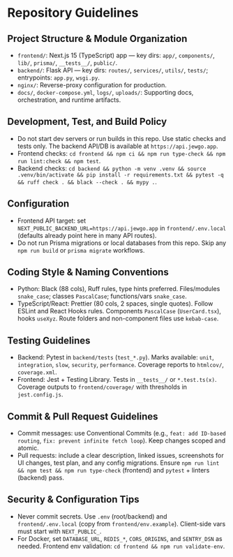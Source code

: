# Repository Guidelines

## Project Structure & Module Organization
- `frontend/`: Next.js 15 (TypeScript) app — key dirs: `app/`, `components/`, `lib/`, `prisma/`, `__tests__/`, `public/`.
- `backend/`: Flask API — key dirs: `routes/`, `services/`, `utils/`, `tests/`; entrypoints: `app.py`, `wsgi.py`.
- `nginx/`: Reverse-proxy configuration for production.
- `docs/`, `docker-compose.yml`, `logs/`, `uploads/`: Supporting docs, orchestration, and runtime artifacts.

## Development, Test, and Build Policy
- Do not start dev servers or run builds in this repo. Use static checks and tests only. The backend API/DB is available at `https://api.jewgo.app`.
- Frontend checks: `cd frontend && npm ci && npm run type-check && npm run lint:check && npm test`.
- Backend checks: `cd backend && python -m venv .venv && source .venv/bin/activate && pip install -r requirements.txt && pytest -q && ruff check . && black --check . && mypy .`.

## Configuration
- Frontend API target: set `NEXT_PUBLIC_BACKEND_URL=https://api.jewgo.app` in `frontend/.env.local` (defaults already point here in many API routes).
- Do not run Prisma migrations or local databases from this repo. Skip any `npm run build` or `prisma migrate` workflows.

## Coding Style & Naming Conventions
- Python: Black (88 cols), Ruff rules, type hints preferred. Files/modules `snake_case`; classes `PascalCase`; functions/vars `snake_case`.
- TypeScript/React: Prettier (80 cols, 2 spaces, single quotes). Follow ESLint and React Hooks rules. Components `PascalCase` (`UserCard.tsx`), hooks `useXyz`. Route folders and non-component files use `kebab-case`.

## Testing Guidelines
- Backend: Pytest in `backend/tests` (`test_*.py`). Marks available: `unit`, `integration`, `slow`, `security`, `performance`. Coverage reports to `htmlcov/`, `coverage.xml`.
- Frontend: Jest + Testing Library. Tests in `__tests__/` or `*.test.ts(x)`. Coverage outputs to `frontend/coverage/` with thresholds in `jest.config.js`.

## Commit & Pull Request Guidelines
- Commit messages: use Conventional Commits (e.g., `feat: add ID-based routing`, `fix: prevent infinite fetch loop`). Keep changes scoped and atomic.
- Pull requests: include a clear description, linked issues, screenshots for UI changes, test plan, and any config migrations. Ensure `npm run lint && npm test && npm run type-check` (frontend) and `pytest` + linters (backend) pass.

## Security & Configuration Tips
- Never commit secrets. Use `.env` (root/backend) and `frontend/.env.local` (copy from `frontend/env.example`). Client-side vars must start with `NEXT_PUBLIC_`.
- For Docker, set `DATABASE_URL`, `REDIS_*`, `CORS_ORIGINS`, and `SENTRY_DSN` as needed. Frontend env validation: `cd frontend && npm run validate-env`.
